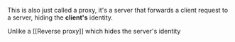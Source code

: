 This is also just called a proxy, it's a server that forwards a client request to a server, hiding the **client's** identity.

Unlike a [[Reverse proxy]] which hides the server's identity